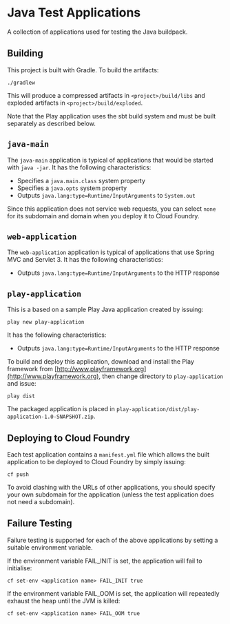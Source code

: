# Java Test Applications

A collection of applications used for testing the Java buildpack.

## Building

This project is built with Gradle. To build the artifacts:

	./gradlew

This will produce a compressed artifacts in `<project>/build/libs` and exploded artifacts in `<project>/build/exploded`.

Note that the Play application uses the sbt build system and must be built separately as described below.

## `java-main`
The `java-main` application is typical of applications that would be started with `java -jar`.  It has the following characteristics:

* Specifies a `java.main.class` system property
* Specifies a `java.opts` system property
* Outputs `java.lang:type=Runtime/InputArguments` to `System.out`

Since this application does not service web requests, you can select `none` for its subdomain and domain when you deploy it to Cloud Foundry.

## `web-application`
The `web-application` application is typical of applications that use Spring MVC and Servlet 3.  It has the following characteristics:

* Outputs `java.lang:type=Runtime/InputArguments` to the HTTP response

## `play-application`

This is a based on a sample Play Java application created by issuing:

    play new play-application

It has the following characteristics:

* Outputs `java.lang:type=Runtime/InputArguments` to the HTTP response
	
To build and deploy this application, download and install the Play framework from [http://www.playframework.org](http://www.playframework.org),
then change directory to `play-application` and issue:

    play dist

The packaged application is placed in `play-application/dist/play-application-1.0-SNAPSHOT.zip`.

## Deploying to Cloud Foundry

Each test application contains a `manifest.yml` file which allows the built application to be deployed to Cloud Foundry by simply issuing:

    cf push

To avoid clashing with the URLs of other applications, you should specify your own subdomain for the application (unless the test application
does not need a subdomain).

## Failure Testing

Failure testing is supported for each of the above applications by setting a suitable environment variable.

If the environment variable FAIL_INIT is set, the application will fail to initialise:

    cf set-env <application name> FAIL_INIT true

If the environment variable FAIL_OOM is set, the application will repeatedly exhaust the heap until the JVM is killed:

    cf set-env <application name> FAIL_OOM true